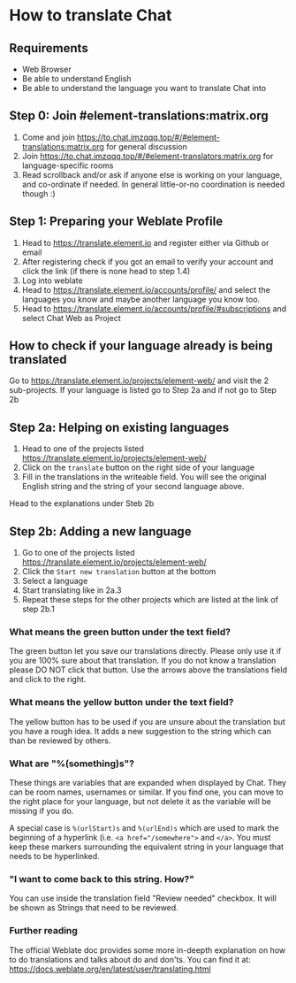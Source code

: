 # How to translate Chat

## Requirements

- Web Browser
- Be able to understand English
- Be able to understand the language you want to translate Chat into

## Step 0: Join #element-translations:matrix.org

1. Come and join <https://to.chat.imzqqq.top/#/#element-translations:matrix.org> for general discussion
2. Join <https://to.chat.imzqqq.top/#/#element-translators:matrix.org> for language-specific rooms
3. Read scrollback and/or ask if anyone else is working on your language, and co-ordinate if needed.  In general little-or-no coordination is needed though :)

## Step 1: Preparing your Weblate Profile

1. Head to <https://translate.element.io> and register either via Github or email
2. After registering check if you got an email to verify your account and click the link (if there is none head to step 1.4)
3. Log into weblate
4. Head to <https://translate.element.io/accounts/profile/> and select the languages you know and maybe another language you know too.
6. Head to <https://translate.element.io/accounts/profile/#subscriptions> and select Chat Web as Project

## How to check if your language already is being translated

Go to <https://translate.element.io/projects/element-web/> and visit the 2 sub-projects.
If your language is listed go to Step 2a and if not go to Step 2b

## Step 2a: Helping on existing languages

1. Head to one of the projects listed <https://translate.element.io/projects/element-web/>
2. Click on the ``translate`` button on the right side of your language
3. Fill in the translations in the writeable field. You will see the original English string and the string of your second language above.

Head to the explanations under Steb 2b

## Step 2b: Adding a new language

1. Go to one of the projects listed <https://translate.element.io/projects/element-web/>
2. Click the ``Start new translation`` button at the bottom
3. Select a language
4. Start translating like in 2a.3
5. Repeat these steps for the other projects which are listed at the link of step 2b.1

### What means the green button under the text field?

The green button let you save our translations directly. Please only use it if you are 100% sure about that translation. If you do not know a translation please DO NOT click that button. Use the arrows above the translations field and click to the right.

### What means the yellow button under the text field?

The yellow button has to be used if you are unsure about the translation but you have a rough idea. It adds a new suggestion to the string which can than be reviewed by others.

### What are "%(something)s"?

These things are variables that are expanded when displayed by Chat. They can be room names, usernames or similar. If you find one, you can move to the right place for your language, but not delete it as the variable will be missing if you do.

A special case is `%(urlStart)s` and `%(urlEnd)s` which are used to mark the beginning of a hyperlink (i.e. `<a href="/somewhere">` and `</a>`.  You must keep these markers surrounding the equivalent string in your language that needs to be hyperlinked.

### "I want to come back to this string. How?"

You can use inside the translation field "Review needed" checkbox. It will be shown as Strings that need to be reviewed.

### Further reading

The official Weblate doc provides some more in-deepth explanation on how to do translations and talks about do and don'ts. You can find it at: <https://docs.weblate.org/en/latest/user/translating.html>
